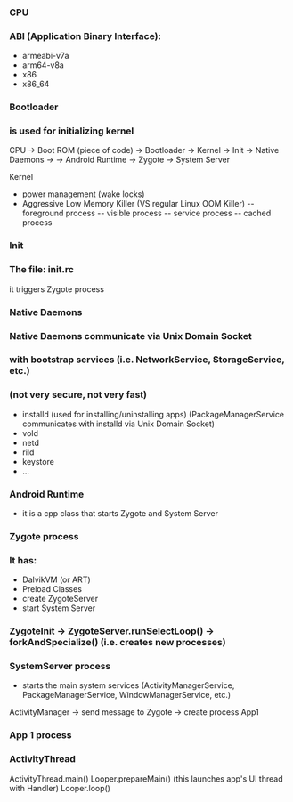 ### CPU
### ABI (Application Binary Interface):
- armeabi-v7a
- arm64-v8a
- x86
- x86_64


### Bootloader
### is used for initializing kernel
CPU -> Boot ROM (piece of code) -> Bootloader -> Kernel -> Init -> Native Daemons -> 
-> Android Runtime -> Zygote -> System Server


Kernel
- power management (wake locks)
- Aggressive Low Memory Killer (VS regular Linux OOM Killer)
-- foreground process
-- visible process 
-- service process
-- cached process


### Init
### The file: init.rc
it triggers Zygote process



### Native Daemons
### Native Daemons communicate via Unix Domain Socket 
### with bootstrap services (i.e. NetworkService, StorageService, etc.)
### (not very secure, not very fast)
- installd (used for installing/uninstalling apps)
(PackageManagerService communicates with installd via Unix Domain Socket)
- vold
- netd
- rild
- keystore
- ...


### Android Runtime
- it is a cpp class that starts Zygote and System Server



### Zygote process
### It has:
- DalvikVM (or ART)
- Preload Classes
- create ZygoteServer
- start System Server

### ZygoteInit -> ZygoteServer.runSelectLoop() -> forkAndSpecialize() (i.e. creates new processes)



### SystemServer process
- starts the main system services 
(ActivityManagerService, PackageManagerService, WindowManagerService, etc.) 

ActivityManager -> send message to Zygote -> create process App1


### App 1 process 
### ActivityThread
ActivityThread.main() 
  Looper.prepareMain() (this launches app's UI thread with Handler)
    Looper.loop()









